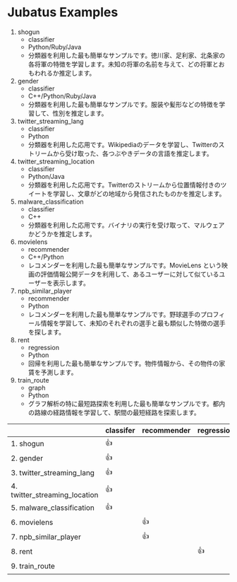 Jubatus Examples
================

1. shogun
   - classifier
   - Python/Ruby/Java
   - 分類器を利用した最も簡単なサンプルです。徳川家、足利家、北条家の各将軍の特徴を学習します。未知の将軍の名前を与えて、どの将軍とおもわれるか推定します。
2. gender
   - classifier
   - C++/Python/Ruby/Java
   - 分類器を利用した最も簡単なサンプルです。服装や髪形などの特徴を学習して、性別を推定します。
3. twitter\_streaming\_lang
   - classifier
   - Python
   - 分類器を利用した応用です。Wikipediaのデータを学習し、Twitterのストリームから受け取った、各つぶやきデータの言語を推定します。
4. twitter\_streaming\_location
   - classifier
   - Python/Java
   - 分類器を利用した応用です。Twitterのストリームから位置情報付きのツイートを学習し、文章がどの地域から発信されたものかを推定します。
5. malware\_classification
   - classifier
   - C++
   - 分類器を利用した応用です。バイナリの実行を受け取って、マルウェアかどうかを推定します。
6. movielens
   - recommender
   - C++/Python
   - レコメンダーを利用した最も簡単なサンプルです。MovieLens という映画の評価情報公開データを利用して、あるユーザーに対して似ているユーザーを表示します。
7. npb\_similar\_player
   - recommender
   - Python
   - レコメンダーを利用した最も簡単なサンプルです。野球選手のプロフィール情報を学習して、未知のそれぞれの選手と最も類似した特徴の選手を探します。
8. rent
   - regression
   - Python
   - 回帰を利用した最も簡単なサンプルです。物件情報から、その物件の家賃を予測します。
9. train\_route
   - graph
   - Python
   - グラフ解析の特に最短路探索を利用した最も簡単なサンプルです。都内の路線の経路情報を学習して、駅間の最短経路を探索します。

|                                     | classifer | recommender | regression | stat | graph | Language     |
|-------------------------------------|-----------|-------------|------------|------|-------|--------------|
| 1. shogun                           | :+1:      |             |            |      |       | Py/Ru/Ja     |
| 2. gender                           | :+1:      |             |            |      |       | C++/Py/Ru/Ja |
| 3. twitter\_streaming\_lang         | :+1:      |             |            |      |       | Py           |
| 4. twitter\_streaming\_location     | :+1:      |             |            |      |       | Py/Ja        |
| 5. malware\_classification          | :+1:      |             |            |      |       | C++          |
| 6. movielens                        |           | :+1:        |            |      |       | C++/Py       |
| 7. npb\_similar\_player             |           | :+1:        |            |      |       | Py           |
| 8. rent                             |           |             | :+1:       |      |       | Py           |
| 9. train\_route                     |           |             |            |      | :+1:  | Py           |
